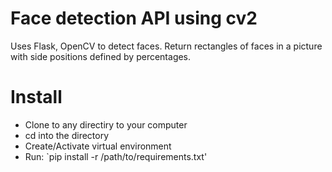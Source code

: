 # Face detection API using cv2
Uses Flask, OpenCV to detect faces.
Return rectangles of faces in a picture with side positions defined by percentages.

# Install
   - Clone to any directiry to your computer
   - cd into the directory
   - Create/Activate virtual environment
   - Run: `pip install -r /path/to/requirements.txt'
